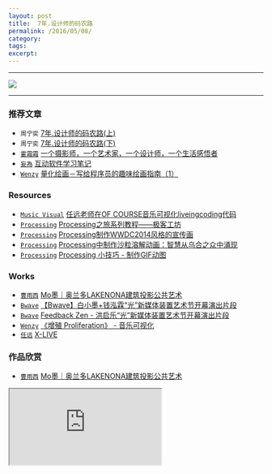 ```yaml
---
layout: post
title:  7年.设计师的码农路
permalink: /2016/05/08/
category: 
tags: 
excerpt:
---
```


---

![](https://coding.net/u/onlylemi/p/img/git/raw/master/zhouningyi.jpg)

---

### 推荐文章

* `周宁奕` [7年.设计师的码农路(上)](http://mp.weixin.qq.com/s?__biz=MzI2NjI2NDM5Nw==&mid=2247483673&idx=1&sn=1bc21055b6bb37341f4bca24845c894d&scene=4#wechat_redirect)
* `周宁奕` [7年.设计师的码农路(下)](http://mp.weixin.qq.com/s?__biz=MzI2NjI2NDM5Nw==&mid=2247483675&idx=1&sn=8c11ebf5d20ead1e0a7ba935ad7a937c&scene=0#wechat_redirect)
* [`霍霜霜`](http://shuangshuanghuo.net/) [一个摄影师，一个艺术家，一个设计师，一个生活感悟者](http://mp.weixin.qq.com/s?__biz=MzA4NTc5MDU5OQ==&mid=216500118&idx=1&sn=1dc1c545d881e478f7844fd47a8a5082&scene=7#wechat_redirect)
* [`妄為`](http://weibo.com/ww1way) [互动软件学习笔记](http://learn.travelchinawith.me/)
* [`Wenzy`](http://wenzy.zcool.com.cn) [量化绘画－写给程序员的趣味绘画指南（1）](http://mp.weixin.qq.com/s?__biz=MzA5OTgyMDk3Mg==&mid=400025770&idx=1&sn=1f74796b72043e4aecf94e8c037b0086&scene=1&srcid=0501i8mXz9KK9xX76KphRdIq#wechat_redirect)

### Resources

* [`Music Visual`](http://inerd.cc/resource/#music-visual) [任远老师在OF COURSE音乐可视化liveingcoding代码](https://github.com/onlylemi/MusicVisual)
* [`Processing`](http://inerd.cc/resource/#processing) [Processing之旅系列教程——极客工坊](http://www.geek-workshop.com/forum.php?mod=forumdisplay&fid=74&filter=digest&digest=1)
* [`Processing`](http://inerd.cc/resource/#processing) [Processing制作WWDC2014风格的宣传画](http://tieba.baidu.com/p/3082888560)
* [`Processing`](http://inerd.cc/resource/#processing) [Processing中制作沙粒溶解动画：智慧从乌合之众中涌现](http://tieba.baidu.com/p/3067870119)
* [`Processing`](http://inerd.cc/resource/#processing) [Processing 小技巧 - 制作GIF动图](http://mp.weixin.qq.com/s?__biz=MzA5OTgyMDk3Mg==&mid=208343679&idx=1&sn=eda9c77e3ee97d50fe428a91ca105504&scene=1&srcid=0501QH8UOeUox6sRk7P32SKk#wechat_redirect)

### Works

* [`曹雨西`](http://www.caoyuxi.org/) [Mo墨｜奥兰多LAKENONA建筑投影公共艺术](http://mp.weixin.qq.com/s?__biz=MzAxNjc4NzQxMQ==&mid=402661612&idx=1&sn=4b11c5b2a7d9db190075df3c34667b1e&scene=2&srcid=0408wa955JLGeskomVTfpvbm&from=timeline&isappinstalled=0#wechat_redirect)
* [`Bwave`](http://bwave.org) [【Bwave】白小墨+钱泓霖“光”新媒体装置艺术节开幕演出片段](http://mp.weixin.qq.com/s?__biz=MzA4MjMwMTA5Ng==&mid=2650985252&idx=1&sn=1e1790f4204a0d8376a16a740499a002&scene=0#wechat_redirect)
* [`Bwave`](http://bwave.org) [Feedback Zen - 洪启乐“光”新媒体装置艺术节开幕演出片段](http://mp.weixin.qq.com/s?__biz=MzA4MjMwMTA5Ng==&mid=2650985200&idx=1&sn=fb73076e7f94786191d92479c85b6f7d&scene=0#wechat_redirect)
* [`Wenzy`](http://wenzy.zcool.com.cn) [《增殖 Proliferation》 - 音乐可视化](http://mp.weixin.qq.com/s?__biz=MzA5OTgyMDk3Mg==&mid=402287256&idx=1&sn=49f34ad9bec59b5d456fa6e8ee5b5cf4&scene=4#wechat_redirect)
* [`任远`](http://yuanren.cc) [X-LIVE](http://yuanren.cc/x-live/)

### 作品欣赏

* [`曹雨西`](http://www.caoyuxi.org/) [Mo墨｜奥兰多LAKENONA建筑投影公共艺术](http://v.qq.com/boke/page/u/0/u/y01890gle8u.html)

<div class="embed-responsive embed-responsive-16by9">
    <iframe class="embed-responsive-item" src="http://v.qq.com/iframe/player.html?vid=y01890gle8u&tiny=0&auto=0" allowtransparency="true" allowfullscreen="true"></iframe>
</div>